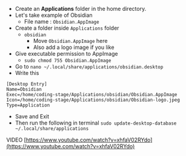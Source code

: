 -  Create an **Applications** folder in the home directory.
- Let's take example of Obsidian
	- File name : `Obsidian.AppImage`
- Create a folder inside `Applications` folder
	-  `obsidian`
		- Move `Obsidian.AppImage` here
		- Also add a logo image if you like
- Give executable permission to AppImage
	- `sudo chmod 755 Obsidian.AppImage`
- Go to `nano ~/.local/share/applications/obsidian.desktop`
- Write this 
```text
[Desktop Entry]
Name=Obsidian
Exec=/home/coding-stage/Applications/obsidian/Obsidian.AppImage
Icon=/home/coding-stage/Applications/obsidian/Obsidian-logo.jpeg
Type=Application
```
- Save and Exit
- Then run the following in terminal
`sudo update-desktop-database ~/.local/share/applications`

VIDEO
[https://www.youtube.com/watch?v=xhfaV02RYdo](https://www.youtube.com/watch?v=xhfaV02RYdo)
